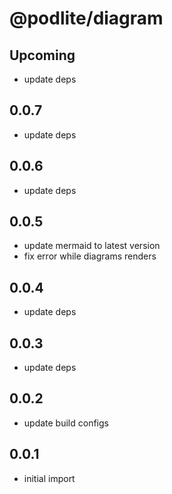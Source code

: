 # @podlite/diagram

## Upcoming
- update deps
## 0.0.7
- update deps
## 0.0.6
- update deps
## 0.0.5
- update mermaid to latest version
- fix error while diagrams renders

## 0.0.4
- update deps

## 0.0.3
- update deps
## 0.0.2
- update build configs
## 0.0.1
- initial import
